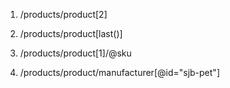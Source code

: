 1. /products/product[2]

2. /products/product[last()]

3. /products/product[1]/@sku

4. /products/product/manufacturer[@id="sjb-pet"]